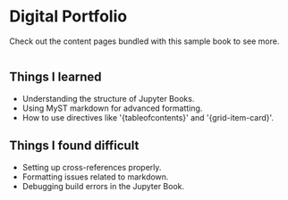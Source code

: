 # Digital Portfolio


Check out the content pages bundled with this sample book to see more.

```{tableofcontents}
```

## Things I learned
- Understanding the structure of Jupyter Books.
- Using MyST markdown for advanced formatting.
- How to use directives like '{tableofcontents}' and '{grid-item-card}'.

## Things I found difficult
- Setting up cross-references properly.
- Formatting issues related to markdown.
- Debugging build errors in the Jupyter Book.